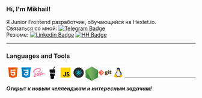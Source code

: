 ### Hi, I'm Mikhail!

Я Junior Frontend разработчик, обучающийся на Hexlet.io. </br>
Связаться со мной: [![Telegram Badge](https://img.shields.io/badge/-Telegram-0088cc?style=flat-square&logo=Telegram&logoColor=white)](https://t.me/mishken) </br>
Резюме: [![Linkedin Badge](https://img.shields.io/badge/-LinkedIn-0e76a8?style=flat-square&logo=Linkedin&logoColor=white)](https://www.linkedin.com/in/mikhail-burtsev-1375a9204/) [![HH Badge](https://img.shields.io/badge/-HeadHunter-960000?style=flat-square&logo=HH&logoColor=red)](https://hh.ru/resume/ba5ecdf1ff09cb3b810039ed1f38506554356b)

---

### Languages and Tools

<img align="left" alt="HTML5" width="35px" src="./src/img/html.svg" />
<img align="left" alt="CSS3" width="35px" src="./src/img/css.svg" />
<img align="left" alt="Sass" width="35px" src="./src/img/sass.svg" />
<img align="left" alt="Gulp" width="35px" src="./src/img/gulpb.svg" />
<img align="left" alt="JavaScript" width="35px" src="./src/img/jsb.svg" />
<img align="left" alt="React" width="35px" src="./src/img/react.svg" />
<img align="left" alt="Node.js" width="35px" src="./src/img/nodejs.png" />
<img align="left" alt="Git" width="35px" src="./src/img/git.png" />
<img align="left" alt="Linux" width="35px" src="./src/img/linux.svg" />

</br>

---

##### Открыт к новым челленджам и интересным задачам!
